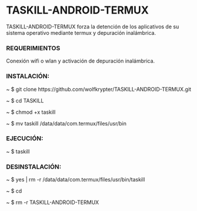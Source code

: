 # TASKILL-ANDROID-TERMUX
<p>TASKILL-ANDROID-TERMUX forza la detención de los aplicativos de su sistema operativo mediante termux y depuración inalámbrica.</p>
<h3>REQUERIMIENTOS</h3>
<p>Conexión wifi o wlan y activación de depuración inalámbrica.</p>
<h3>INSTALACIÓN:</h3>
<p>~ $ git clone https://github.com/wolfkrypter/TASKILL-ANDROID-TERMUX.git</p>
<p>~ $ cd TASKILL</p>
<p>~ $ chmod +x taskill
<p>~ $ mv taskill /data/data/com.termux/files/usr/bin</p>

  <h3>EJECUCIÓN:</h3>
    
<p>~ $ taskill</p>
    
<h3>DESINSTALACIÓN:</h3>
<p>~ $ yes | rm -r /data/data/com.termux/files/usr/bin/taskill</p>
<p>~ $ cd</p>
<p>~ $ rm -r TASKILL-ANDROID-TERMUX</p>

